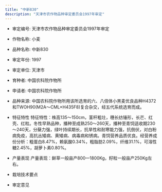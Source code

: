 ```yaml
---
title: "中新830"
description: "天津市农作物品种审定委员会1997年审定"
---
```

* 审定编号:  天津市农作物品种审定委员会1997年审定

*  作物名称:  小麦

*  品种名称:  中新830

*  审定年份:  1997

*  审定单位:  天津市

* 育种者:  中国农科院作物所

*  申请者:  中国农科院作物所

*  品种来源:  中国农科院作物所用该所选育的六、八倍体小黑麦优良品种H4372和TWOH90(M2A～CML×H435F8)复合杂交，经五代系统选育而成。

*  特征特性
特征特性：株高135～150cm，茎秆粗壮，穗长纺锤形，长芒、红壳、红粒。冬性早熟品种，播种至成熟250～260天，播种至青饲适收期230～240天，分蘖力强，绿叶持续期长，抗旱性和耐寒能力强，抗倒伏，对白粉病免疫，高抗丛矮病、黄矮病、病毒病和锈病。青饲营养品质优良。经营养成份分析：粗蛋白8.47%，赖氨酸0.34%，粗脂肪2.09%，纤维31.1%，可溶性糖2.45%，胡萝卜素0.80%。

*  产量表现
    产量表现：鲜草一般亩产800—1800Kg，籽粒一般亩产250Kg左右。

*  栽培技术要点


*  审定意见

